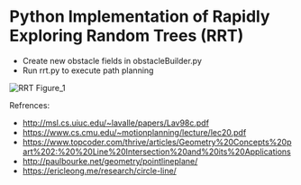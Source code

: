 # Python Implementation of Rapidly Exploring Random Trees (RRT)
- Create new obstacle fields in obstacleBuilder.py
- Run rrt.py to execute path planning

![RRT Figure_1](https://github.com/jrcleeman/RRT/assets/68918687/cbe93b08-c18c-44c6-899b-112481ee3139)

Refrences:

- http://msl.cs.uiuc.edu/~lavalle/papers/Lav98c.pdf
- https://www.cs.cmu.edu/~motionplanning/lecture/lec20.pdf
- https://www.topcoder.com/thrive/articles/Geometry%20Concepts%20part%202:%20%20Line%20Intersection%20and%20its%20Applications
- http://paulbourke.net/geometry/pointlineplane/
- https://ericleong.me/research/circle-line/
